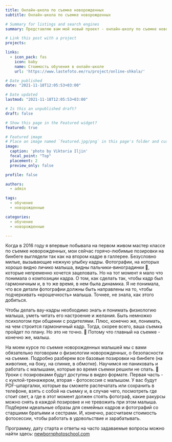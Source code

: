 ```yaml
---
title: Онлайн-школа по съемке новорожденных
subtitle: Онлайн-школа по съемке новорожденных

# Summary for listings and search engines
summary: Представляю вам мой новый проект - онлайн-школу по съемке новорожденных

# Link this post with a project
projects:

links:
  - icon_pack: fas
    icon: baby
    name: Стоимость обучения в онлайн-школе
    url: 'https://www.lastefoto.ee/ru/project/online-shkola/'

# Date published
date: "2021-11-18T12:05:53+03:00"

# Date updated
lastmod: "2021-11-18T12:05:53+03:00"

# Is this an unpublished draft?
draft: false

# Show this page in the Featured widget?
featured: true

# Featured image
# Place an image named `featured.jpg/png` in this page's folder and customize its options here.
image:
  caption: 'photo by Viktoria Iljin'
  focal_point: "Top"
  placement: 2
  preview_only: false

profile: false

authors:
  - admin

tags:
  - обучение
  - новорожденные

categories:
  - обучение
  - новорожденные

---
```

Когда в 2016 году я впервые побывала на первом живом мастер классе по съемке новорожденных, мои сейчас горячо-любимые позировки на бинбеге выглядели так как на втором кадре в галлерее. 
Безусловно милые, вызывающие нежную улыбку кадры. Фотографии, на которых хорошо видно личико малыша, видны пальчики-виноградинки 🍇, которые непременно хочется зацеловать. 
Но на тот момент я мало что понимала о композиции кадра. О том, как сделать так, чтобы кадр был гармоничным и, в то же время, в нем была динамика. Я не понимала, что все детали фотографии должны быть направлены на то, чтобы подчеркивать «крошечность» малыша. Точнее, не знала, как этого добиться.

Чтобы делать вау-кадры необходимо знать и понимать физиологию малыша, уметь читать его настроение и желания. Быть немножко психологом при общении с родителями. Плюс, конечно же, понимать, на чем строится гармоничный кадр. Тогда, скорее всего, ваша съемка пройдет по плану. Но это не точно. 🙈 Потому что главный на съемке - конечно же, малыш.

На моем курсе по съемке новорожденных малышей мы с вами обязательно поговорим о физиологии новорожденных, о безопасности на съемке. 
Подробно разберем все базовые позировки на бинбеге (на животике, на боку, на спинке, в обмотке). Научимся не паниковать и работать с малышами, которые во время съемки решили не спать. 👀
Уроки с позировками будут доступны в видео формате. Первая часть - с куклой-тренажером, вторая - фотосессия с малышом. У вас будут PDF-шпаргалки, которые вы сможете распечатать или сохранить в телефоне, взять с собой на съемку и, в случае чего, посмотреть где стоит свет, а где в этот момент должен стоять фотограф, какие ракурсы можно снять в каждой позировке и не тревожить при этом малыша. 
Подберем идеальные образы для семейных кадров и фотографий со старшими братьями и сестрами. 
И, конечно, рассчитаем стоимость фотосессии, чтобы работать в удовольствие и зарабатывать. 

Программу, дату старта и ответы на часто задаваемые вопросы можно найти здесь: [newbornphotoschool.com](https://newbornphotoschool.com/)